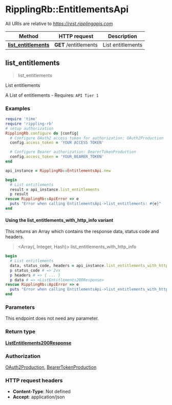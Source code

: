 # RipplingRb::EntitlementsApi

All URIs are relative to *https://rest.ripplingapis.com*

| Method | HTTP request | Description |
| ------ | ------------ | ----------- |
| [**list_entitlements**](EntitlementsApi.md#list_entitlements) | **GET** /entitlements | List entitlements |


## list_entitlements

> <ListEntitlements200Response> list_entitlements

List entitlements

A List of entitlements  - Requires: `API Tier 1`

### Examples

```ruby
require 'time'
require 'rippling-rb'
# setup authorization
RipplingRb.configure do |config|
  # Configure OAuth2 access token for authorization: OAuth2Production
  config.access_token = 'YOUR ACCESS TOKEN'

  # Configure Bearer authorization: BearerTokenProduction
  config.access_token = 'YOUR_BEARER_TOKEN'
end

api_instance = RipplingRb::EntitlementsApi.new

begin
  # List entitlements
  result = api_instance.list_entitlements
  p result
rescue RipplingRb::ApiError => e
  puts "Error when calling EntitlementsApi->list_entitlements: #{e}"
end
```

#### Using the list_entitlements_with_http_info variant

This returns an Array which contains the response data, status code and headers.

> <Array(<ListEntitlements200Response>, Integer, Hash)> list_entitlements_with_http_info

```ruby
begin
  # List entitlements
  data, status_code, headers = api_instance.list_entitlements_with_http_info
  p status_code # => 2xx
  p headers # => { ... }
  p data # => <ListEntitlements200Response>
rescue RipplingRb::ApiError => e
  puts "Error when calling EntitlementsApi->list_entitlements_with_http_info: #{e}"
end
```

### Parameters

This endpoint does not need any parameter.

### Return type

[**ListEntitlements200Response**](ListEntitlements200Response.md)

### Authorization

[OAuth2Production](../README.md#OAuth2Production), [BearerTokenProduction](../README.md#BearerTokenProduction)

### HTTP request headers

- **Content-Type**: Not defined
- **Accept**: application/json

